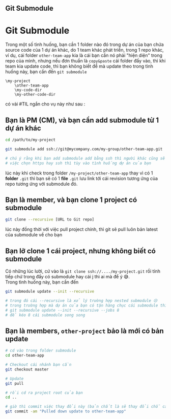 ## Git Submodule

# Git Submodule 

Trong một số tình huống, bạn cần 1 folder nào đó trong dự án của bạn chứa source code của 1 dự án khác, do 1 team khác phát triển, trong 1 repo khác, 
ví dụ, cái folder `other-team-app` kia là cái bạn cần nó phải "hiện diện" trong repo của mình, nhưng nếu đơn thuần là `copy&paste` cái folder đấy vào, thì khi team kia update code, thì bạn không biết để mà update theo 
trong tình huống này, bạn cần đến `git submodule`
```
\my-project
    \other-team-app
    \my-code-dir 
    \my-other-code-dir 
```
có vài #TIL ngắn cho vụ này như sau : 

## Bạn là PM (CM), và bạn cần add submodule từ 1 dự án khác 

```bash
cd /path/to/my-project

git submodule add ssh://git@mycompany.com/my-group/other-team-app.git 

# chú ý rằng khi bạn add submodule add bằng ssh thì người khác cũng sẽ phải pull bằng ssh,
# việc chọn https hay ssh thì tùy vào tình huống dự án của bạn 
```

lúc này khi check trong folder `/my-project/other-team-app` thay vì có  1 **folder** `.git` thì bạn sẽ có 1 __file__ `.git` lưu link tới cái revision tương ứng của repo tương ứng với submodule đó.  


## Bạn là member, và bạn clone 1 project có submodule 

```bash 
git clone --recursive [URL to Git repo]
```

lúc này đồng thời với việc pull project chính, thì git sẽ pull luôn bản latest của submodule về cho bạn 

## Bạn lỡ clone 1 cái project, nhưng không biết có submodule 

Có những lúc lười, cứ vào là `git clone ssh://..../my-project.git` rồi tính tiếp chứ trong đấy có submodule hay cái j thì ai mà để ý 😅.  
Trong tình huống này, bạn cần đến 

```bash
git submodule update --init --recursive 

# trong đó cái --recursive là xử lý trường hợp nested submodule 😒
# trong trường hợp mà dự án của bạn có tận hàng chục cái submodule thì có thể dùng: 
# git submodule update --init --recursive --jobs 8 
# để kéo 8 cái submodule song song 
```

## Bạn là members, `other-project` bảo là mới có bản update

```bash 
# cd vào trong folder submodule 
cd other-team-app

# Checkout cái nhánh bạn cần 
git checkout master

# Update
git pull

# rồi cd ra project root của bạn 
cd ..

# giờ thì commit việc thay đổi này (bản chất là sẽ thay đổi chỗ cái file .git trong folder `/other-team-app` kia 
git commit -am "Pulled down update to other-team-app"
```

